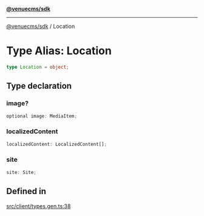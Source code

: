 [**@venuecms/sdk**](../Index.md)

***

[@venuecms/sdk](../Index.md) / Location

# Type Alias: Location

```ts
type Location = object;
```

## Type declaration

### image?

```ts
optional image: MediaItem;
```

### localizedContent

```ts
localizedContent: LocalizedContent[];
```

### site

```ts
site: Site;
```

## Defined in

[src/client/types.gen.ts:38](https://github.com/venuecms/sdk/blob/2ca50bf1921627009457658807ac341d342a13a9/src/client/types.gen.ts#L38)
